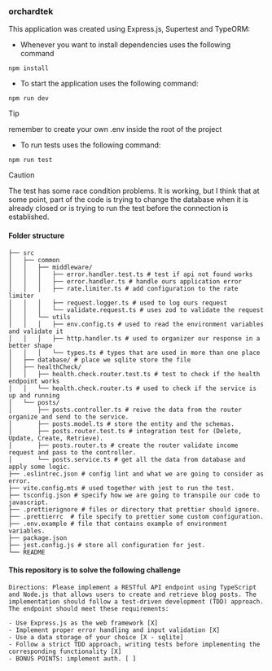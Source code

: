 ### orchardtek

This application was created using Express.js, Supertest and TypeORM:

- Whenever you want to install dependencies uses the following command

`npm install`

- To start the application uses the following command:

`npm run dev`

> [!TIP]
> remember to create your own .env inside the root of the project
 

- To run tests uses the following command:

`npm run test`

> [!CAUTION]
> The test has some race condition problems. It is working, but I think that at some point, part of the code is trying to change the database when it is already closed or is trying to run the test before the connection is established.

#### Folder structure
```
├── src
│   ├── common
│   │   ├── middleware/
│   │   │   ├── error.handler.test.ts # test if api not found works
│   │   │   ├── error.handler.ts # handle ours application error
│   │   │   ├── rate.limiter.ts # add configuration to the rate limiter 
│   │   │   ├── request.logger.ts # used to log ours request
│   │   │   └── validate.request.ts # uses zod to validate the request
│   │   └── utils
│   │   │   ├── env.config.ts # used to read the environment variables and validate it
│   │   │   ├── http.handler.ts # used to organizer our response in a better shape
│   │   │   └── types.ts # types that are used in more than one place
│   ├── database/ # place we sqlite store the file
│   ├── healthCheck/
│   │   ├── health.check.router.test.ts # test to check if the health endpoint works
│   │   └── health.check.router.ts # used to check if the service is up and running
│   └── posts/ 
│       ├── posts.controller.ts # reive the data from the router organize and send to the service.
│       ├── posts.model.ts # store the entity and the schemas.
│       ├── posts.router.test.ts # integration test for (Delete, Update, Create, Retrieve).
│       ├── posts.router.ts # create the router validate income request and pass to the controller.
│       └── posts.service.ts # get all the data from database and apply some logic.
├── .eslintrec.json # config lint and what we are going to consider as error.
├── vite.config.mts # used together with jest to run the test.
├── tsconfig.json # specify how we are going to transpile our code to javascript.
├── .prettierignore # files or directory that prettier should ignore.
├── .prettierrc  # file specify to prettier some custom configuration. 
├── .env.example # file that contains example of environment variables.
├── package.json
├── jest.config.js # store all configuration for jest.
└── README
```


#### This repository is to solve the following challenge
```
Directions: Please implement a RESTful API endpoint using TypeScript and Node.js that allows users to create and retrieve blog posts. The implementation should follow a test-driven development (TDD) approach. The endpoint should meet these requirements:

- Use Express.js as the web framework [X]
- Implement proper error handling and input validation [X]
- Use a data storage of your choice [X - sqlite]
- Follow a strict TDD approach, writing tests before implementing the corresponding functionality [X]
- BONUS POINTS: implement auth. [ ]
```
